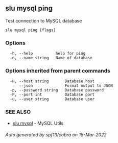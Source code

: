 ## slu mysql ping

Test connection to MySQL database

```
slu mysql ping [flags]
```

### Options

```
  -h, --help          help for ping
  -n, --name string   Name of database
```

### Options inherited from parent commands

```
  -H, --host string       Database host
      --json              Format output to JSON
  -p, --password string   Database password
  -P, --port int          Database port
  -u, --user string       Database user
```

### SEE ALSO

* [slu mysql](slu_mysql.md)	 - MySQL Utils

###### Auto generated by spf13/cobra on 15-Mar-2022
